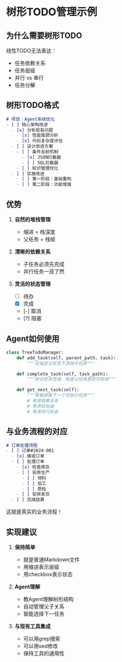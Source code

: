 # 树形TODO管理示例

## 为什么需要树形TODO

线性TODO无法表达：
- 任务依赖关系
- 任务层级
- 并行 vs 串行
- 任务分解

## 树形TODO格式

```markdown
# 项目：Agent系统优化
- [ ] 核心架构改进
  - [x] 分析现有问题
    - [x] 性能瓶颈分析
    - [x] 代码复杂度评估
  - [ ] 设计改进方案
    - [ ] 条件反射机制
      - [x] JSON拦截器
      - [ ] SQL拦截器
    - [ ] 知识管理优化
  - [ ] 实施改进
    - [ ] 第一阶段：基础重构
    - [ ] 第二阶段：功能增强
```

## 优势

1. **自然的堆栈管理**
   - 缩进 = 栈深度
   - 父任务 = 栈帧

2. **清晰的依赖关系**
   - 子任务必须先完成
   - 并行任务一目了然

3. **灵活的状态管理**
   - [ ] 待办
   - [x] 完成
   - [-] 取消
   - [?] 阻塞

## Agent如何使用

```python
class TreeTodoManager:
    def add_task(self, parent_path, task):
        """在指定父任务下添加子任务"""

    def complete_task(self, task_path):
        """标记任务完成，检查父任务是否可完成"""

    def get_next_task(self):
        """智能获取下一个可执行任务"""
        # 考虑依赖关系
        # 考虑优先级
        # 考虑并行机会
```

## 与业务流程的对应

```markdown
# 订单处理流程
- [ ] 订单#2024-001
  - [x] 接收订单
  - [ ] 处理订单
    - [x] 检查库存
    - [ ] 安排生产
      - [ ] 领料
      - [ ] 加工
      - [ ] 质检
    - [ ] 安排发货
  - [ ] 完成结算
```

这就是真实的业务流程！

## 实现建议

1. **保持简单**
   - 就是普通Markdown文件
   - 用缩进表示层级
   - 用checkbox表示状态

2. **Agent理解**
   - 教Agent理解树形结构
   - 自动管理父子关系
   - 智能选择下一任务

3. **与现有工具集成**
   - 可以用grep搜索
   - 可以用sed修改
   - 保持工具的通用性